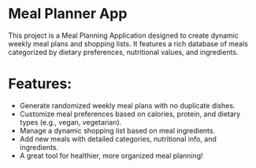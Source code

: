 # Meal Planner App
 This project is a Meal Planning Application designed to create dynamic weekly meal plans and shopping lists. It features a rich database of meals categorized by dietary preferences, nutritional values, and ingredients.

# Features:
- Generate randomized weekly meal plans with no duplicate dishes.
- Customize meal preferences based on calories, protein, and dietary types (e.g., vegan, vegetarian).
- Manage a dynamic shopping list based on meal ingredients.
- Add new meals with detailed categories, nutritional info, and ingredients.
- A great tool for healthier, more organized meal planning!




